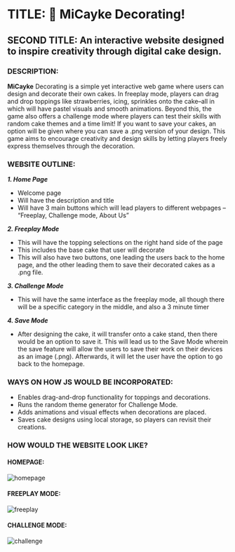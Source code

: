 # TITLE: 🍰 MiCayke Decorating!

## SECOND TITLE: An interactive website designed to inspire creativity through digital cake design.

### DESCRIPTION:

**MiCayke** Decorating is a simple yet interactive web game where users can design and decorate their own cakes. In freeplay mode, players can drag and drop toppings like strawberries, icing, sprinkles onto the cake–all in which will have pastel visuals and smooth animations. Beyond this, the game also offers a challenge mode where players can test their skills with random cake themes and a time limit! If you want to save your cakes, an option will be given where you can save a .png version of your design. This game aims to encourage creativity and design skills by letting players freely express themselves through the decoration.

### WEBSITE OUTLINE:

***1. Home Page***
- Welcome page
- Will have the description and title
- Will have 3 main buttons which will lead players to different webpages – “Freeplay, Challenge mode, About Us”

***2. Freeplay Mode***
- This will have the topping selections on the right hand side of the page
- This includes the base cake that user will decorate
- This will also have two buttons, one leading the users back to the home page, and the other leading them to save their decorated cakes as a .png file.

***3. Challenge Mode***
- This will have the same interface as the freeplay mode, all though there will be a specific category in the middle, and also a 3 minute timer 

***4. Save Mode***
- After designing the cake, it will transfer onto a cake stand, then there would be an option to save it. This will lead us to the Save Mode wherein the save feature will allow the users to save their work on their devices as an image (.png). Afterwards, it will let the user have the option to go back to the homepage.

### WAYS ON HOW JS WOULD BE INCORPORATED:

- Enables drag-and-drop functionality for toppings and decorations. </u>
- Runs the random theme generator for Challenge Mode.
- Adds animations and visual effects when decorations are placed.
- Saves cake designs using local storage, so players can revisit their creations.

### HOW WOULD THE WEBSITE LOOK LIKE?

#### HOMEPAGE:
![homepage](https://media.discordapp.net/attachments/1182939256776310827/1433091750083166338/image.png?ex=69036e32&is=69021cb2&hm=c0fa63e31634c8a3947bdbb8a0901f2d41972c491b37f0146380c91a74c06ca2&=&format=webp&quality=lossless&width=1547&height=869)

#### FREEPLAY MODE:
![freeplay](https://media.discordapp.net/attachments/1182939256776310827/1433091750943260755/image.png?ex=69036e32&is=69021cb2&hm=5582c24b60cf9bcdcd1696b1c39a2f8889e94c120d9b4a0d0f0e4763bd863c83&=&format=webp&quality=lossless&width=1553&height=869)

#### CHALLENGE MODE:
![challenge](https://media.discordapp.net/attachments/1182939256776310827/1433091752671182888/image.png?ex=69036e33&is=69021cb3&hm=0186cfd802ec00705517c7fe2c2844c3051fdf1552a3c4e742ea1fcac9b226f8&=&format=webp&quality=lossless&width=1556&height=869)


